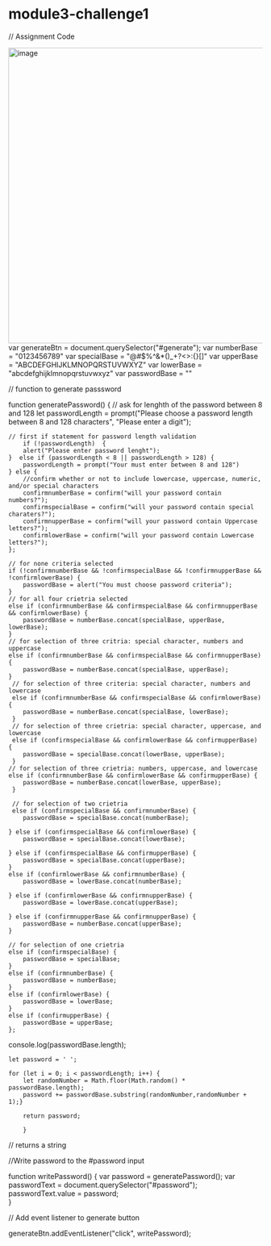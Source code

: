 # module3-challenge1
// Assignment Code

<img width="586" alt="image" src="https://user-images.githubusercontent.com/107803903/180934594-dd72fb91-04cb-412d-b767-983314b6650e.png">
var generateBtn = document.querySelector("#generate");
var numberBase = "0123456789"
var specialBase = "@#$%^&*()_+?<>:{}[]"
var upperBase = "ABCDEFGHIJKLMNOPQRSTUVWXYZ"
var lowerBase = "abcdefghijklmnopqrstuvwxyz"
var passwordBase = ""

// function to generate passsword

function generatePassword() {
    // ask for lenghth of the password between 8 and 128
    let passwordLength = prompt("Please choose a password length between 8 and 128 characters", "Please enter a digit");
    
    // first if statement for password length validation
        if (!passwordLength)  {
        alert("Please enter password lenght");        
    }  else if (passwordLength < 8 || passwordLength > 128) {
        passwordLength = prompt("Your must enter between 8 and 128")
    } else {
        //confirm whether or not to include lowercase, uppercase, numeric, and/or special characters
        confirmnumberBase = confirm("will your password contain numbers?");
        confirmspecialBase = confirm("will your password contain special charaters?");
        confirmnupperBase = confirm("will your password contain Uppercase letters?");
        confirmlowerBase = confirm("will your password contain Lowercase letters?");
    };

    // for none criteria selected
    if (!confirmnumberBase && !confirmspecialBase && !confirmnupperBase && !confirmlowerBase) {
        passwordBase = alert("You must choose password criteria");
    }
    // for all four crietria selected
    else if (confirmnumberBase && confirmspecialBase && confirmnupperBase && confirmlowerBase) {
        passwordBase = numberBase.concat(specialBase, upperBase, lowerBase);
    }
    // for selection of three critria: special character, numbers and uppercase
    else if (confirmnumberBase && confirmspecialBase && confirmnupperBase) {
        passwordBase = numberBase.concat(specialBase, upperBase);
    }
     // for selection of three criteria: special character, numbers and lowercase
     else if (confirmnumberBase && confirmspecialBase && confirmlowerBase) {
        passwordBase = numberBase.concat(specialBase, lowerBase);
     }
     // for selection of three crietria: special character, uppercase, and lowercase
     else if (confirmspecialBase && confirmlowerBase && confirmupperBase) {
        passwordBase = specialBase.concat(lowerBase, upperBase);
     }
    // for selection of three crietria: numbers, uppercase, and lowercase
    else if (confirmnumberBase && confirmlowerBase && confirmupperBase) {
        passwordBase = numberBase.concat(lowerBase, upperBase);
     }
    
     // for selection of two crietria
     else if (confirmspecialBase && confirmnumberBase) {
        passwordBase = specialBase.concat(numberBase);

    } else if (confirmspecialBase && confirmlowerBase) {
        passwordBase = specialBase.concat(lowerBase);

    } else if (confirmspecialBase && confirmupperBase) {
        passwordBase = specialBase.concat(upperBase);
    }
    else if (confirmlowerBase && confirmnumberBase) {
        passwordBase = lowerBase.concat(numberBase);

    } else if (confirmlowerBase && confirmnupperBase) {
        passwordBase = lowerBase.concat(upperBase);

    } else if (confirmnupperBase && confirmnupperBase) {
        passwordBase = numberBase.concat(upperBase);
    }

    // for selection of one crietria
    else if (confirmspecialBase) {
        passwordBase = specialBase;
    }
    else if (confirmnumberBase) {
        passwordBase = numberBase;
    }
    else if (confirmlowerBase) {
        passwordBase = lowerBase;
    }
    else if (confirmupperBase) {
        passwordBase = upperBase;
    };

   console.log(passwordBase.length);

    let password = ' ';
 
    for (let i = 0; i < passwordLength; i++) {
        let randomNumber = Math.floor(Math.random() * passwordBase.length);
        password += passwordBase.substring(randomNumber,randomNumber + 1);}
      
        return password;
    
        }
               
// returns a string


//Write password to the #password input

function writePassword() {
    var password = generatePassword();
    var passwordText = document.querySelector("#password");
    passwordText.value = password;    
}

// Add event listener to generate button

generateBtn.addEventListener("click", writePassword);
